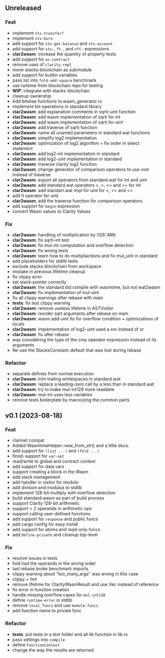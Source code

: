 ## Unreleased

### Feat

- implement `stx-transfer?`
- implement `stx-burn`
- add support for `stx-get-balance` and `stx-account`
- add support for `stx-`, `ft-`, and `nft-` expressions
- **clar2wasm**: increase the quantity of property tests
- add support for `as-contract`
- remove uses of `clarity-repl`
- move stacks-blockchain as submodule
- add support for builtin variables
- pass list into `fold-add-square` benchmark
- use runtime from blockchain repo for testing
- **WIP**: integrate with stacks-blockchain
- cleanup ownership
- Add bitwise functions to wasm_generator.rs
- implement bit-operations in standard library
- **clar2wasm**: add explanation comments in sqrti-uint function
- **clar2wasm**: add wasm implementation of sqrti for int
- **clar2wasm**: add wasm implementation of sqrti for uint
- **clar2wasm**: add traverse of sqrti function
- **clar2wasm**: name all unamed parameters in standard.wat functions
- **clar2wasm**: simplify log2 implementation
- **clar2wasm**: optimization of log2 algorithm + fix order in select statement
- **clar2wasm**: add log2-int implementation in standard
- **clar2wasm**: add log2-uint implementation in standard
- **clar2wasm**: traverse clarity log2 function
- **clar2wasm**: change generator of comparison operators to use visit instead of traverse
- **clar2wasm**: export all operators from standard.wat for int and uint
- **clar2wasm**: add standard.wat operators <, >, <= and >= for int
- **clar2wasm**: add standart.wat impl for uint for >, >= and <=
- add lt operator for uint
- **clar2wasm**: add the traverse function for comparison operators
- add support for `begin` expression
- convert Wasm values to Clarity Values

### Fix

- **clar2wasm**: handling of multiplication by i128::MIN
- **clar2wasm**: fix sqrti-int test
- **clar2wasm**: fix mul-int computation and overflow detection
- **clar2wasm**: fix wrong tests
- **clar2wasm**: learn how to do multipliactions and fix mul_uint in standard
- add placeholders for stdlib tests
- exclude stacks-blockchain from workspace
- mistake in previous lifetime cleanup
- fix clippy error
- set stack-pointer correctly
- **clar2wasm**: the standard did compile with wasmtime, but not wat2wasm
- **clar2wasm**: fix implementation of mul-uint
- fix all clippy warnings after rebase with main
- **tests**: fix test clippy warning
- **clar2wasm**: remove useless lifetime in ASTVisitor
- **clar2wasm**: reorder sqrt arguments after rebase on main
- **clar2wasm**: wasm add-uint fix for overflow condition + optimizations of locals
- **clar2wasm**: implementation of log2-uint used a xor instead of or
- **clar2wasm**: fix after rebase
- was considering the type of the cmp operator expression instead of its arguments
- Re-use the StacksConstant::default that was lost during rebase

### Refactor

- separate defines from normal execution
- **clar2wasm**: trim trailing whitespaces in standard.wat
- **clar2wasm**: replace a leading-zero call by a less than in standard.wat
- **clar2wasm**: try to make mul-int128 more readable
- **clar2wasm**: mul-int uses less variables
- remove tests boilerplate by macroizing the common parts

## v0.1 (2023-08-18)

### Feat

- clarinet compat
- Added WasmtimeHelper::new_from_str() and a little docs.
- add support for `(list ...)` and `(fold ...)`
- finish support for `var-set`
- read/write to global and contract context
- add support for data vars
- support creating a block in the Wasm
- add stack management
- add handler in visitor for modulo
- add division and modulus to stdlib
- implement 128-bit multiply with overflow detection
- build standard.wasm as part of build process
- support Clarity 128-bit arithmetic
- support > 2 operands in arithmetic ops
- support calling user-defined functions
- add support for `response` and public funcs
- add cargo config for easy install
- add support for atoms and read-only funcs
- add `define-private` and cleanup top-level

### Fix

- resolve issues in tests
- fold had the operands in the wrong order
- last rebase broke benchmark imports
- clippy warning about "too_many_args" was wrong in this case
- clippy + fmt
- remove lifetime for ClarityWasmResult and use Vec instead of reference
- fix error in function creation
- handle missing overflow cases for `mul-int128`
- define `runtime-error` in stdlib
- remove `local_funcs` and use `module.funcs`
- add function name to private func

### Refactor

- **tests**: put tests in a test folder and all lib function in lib.rs
- pass settings into `compile`
- define `FunctionContext`
- change the way the results are returned
